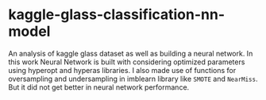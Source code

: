 # kaggle-glass-classification-nn-model  

An analysis of kaggle glass dataset as well as building a neural network. 
In this work Neural Network is built with considering optimized parameters 
using hyperopt and hyperas libraries.  I also made use of functions for 
oversampling and undersampling in imblearn library like `SMOTE` and `NearMiss`. 
But it did not get better in neural network performance.
